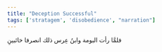 ```yaml
---
title: "Deception Successful"
tags: ['stratagem', 'disobedience', "narration"]
---
```


 فلمَّا رأت البومة وابنُ عِرس ذلك انصرفا خائبينِ
